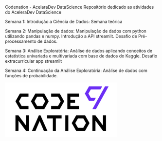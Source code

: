 Codenation - AcelaraDev DataScience
Repositório dedicado as atividades do AceleraDev DataScience

Semana 1: Introdução a Ciência de Dados: Semana teórica

Semana 2: Manipulação de dados: Manipulação de dados com python utilizando pandas e numpy. Introdução a API streamlit. Desafio de Pré-processamento de dados.

Semana 3: Análise Exploratória: Análise de dados aplicando conceitos de estatística univariada e multivariada com base de dados do Kaggle. Desafio extracurricular app streamlit

Semana 4: Continuação da Análise Exploratória: Análise de dados com funções de probabilidade.



![Logo](https://github.com/DanielCosta1997/Codenation/blob/master/logo.png)
